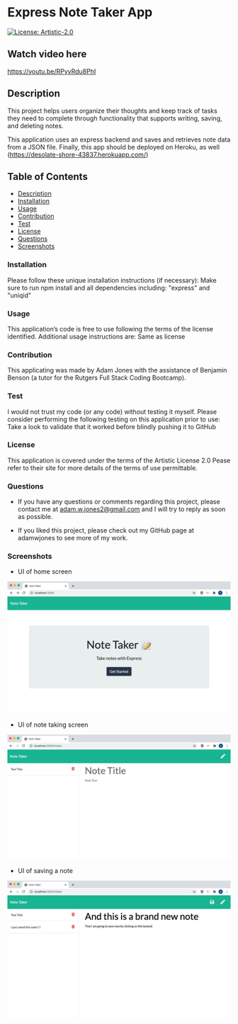 # Express Note Taker App  

[![License: Artistic-2.0](https://img.shields.io/badge/License-Artistic%202.0-0298c3.svg)](https://opensource.org/licenses/Artistic-2.0)

## Watch video here
https://youtu.be/RPyvRdu8PhI

## Description
This project helps users organize their thoughts and keep track of tasks they need to complete through functionality that supports writing, saving, and deleting notes.

 This application uses an express backend and saves and retrieves note data from a JSON file. Finally, this app should be deployed on Heroku, as well (https://desolate-shore-43837.herokuapp.com/) 

## Table of Contents

- [Description](#description)
- [Installation](#installation)
- [Usage](#usage)
- [Contribution](#contribution)
- [Test](#test)
- [License](#license)
- [Questions](#questions) 
- [Screenshots](#screenshots)

### Installation
Please follow these unique installation instructions (if necessary): Make sure to run npm install and all dependencies including: "express" and "uniqid"

### Usage
This application’s code is free to use following the terms of the license identified. Additional usage instructions are: Same as license 

### Contribution
This applicating was made by Adam Jones with the assistance of Benjamin Benson (a tutor for the Rutgers Full Stack Coding Bootcamp). 

### Test 
I would not trust my code (or any code) without testing it myself. Please consider performing the following testing on this application prior to use: Take a look to validate that it worked before blindly pushing it to GitHub

### License               
This application is covered under the terms of the Artistic License 2.0 
Pease refer to their site for more details of the terms of use permittable.

### Questions

* If you have any questions or comments regarding this project, please contact me at adam.w.jones2@gmail.com and I will try to reply as soon as possible. 

* If you liked this project, please check out my GitHub page at adamwjones to see more of my work.

### Screenshots

* UI of home screen 

<img src="public/images/noteTakerUI1.png" width="700px">

* UI of note taking screen  

<img src="public/images/noteTakerUI2.png" width="700px">

* UI of saving a note 

<img src="public/images/noteTakerUI3.png" width="700px">